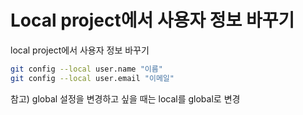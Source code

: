 # Local project에서 사용자 정보 바꾸기

local project에서 사용자 정보 바꾸기

```bash
git config --local user.name "이름" 
git config --local user.email "이메일"
```

참고\) global 설정을 변경하고 싶을 때는 local를 global로 변경

